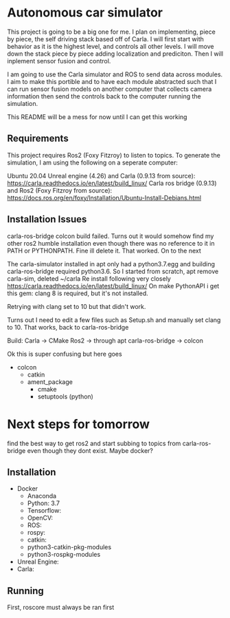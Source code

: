 # Autonomous car simulator

This project is going to be a big one for me. I plan on implementing, piece by piece, the self driving stack based off of Carla. I will first start with behavior as it is the highest level, and controls all other levels. I will move down the stack piece by piece adding localization and prediciton. Then I will inplement sensor fusion and control.

I am going to use the Carla simulator and ROS to send data across modules. I aim to make this portible and to have each module abstracted such that I can run sensor fusion models on another computer that collects camera information then send the controls back to the computer running the simulation.

This README will be a mess for now until I can get this working

## Requirements

This project requires Ros2 (Foxy Fitzroy) to listen to topics. To generate the simulation, I am using the following on a seperate computer:

Ubuntu 20.04
Unreal engine (4.26) and Carla (0.9.13 from source): https://carla.readthedocs.io/en/latest/build_linux/
Carla ros bridge (0.9.13) and Ros2 (Foxy Fitzroy from source): https://docs.ros.org/en/foxy/Installation/Ubuntu-Install-Debians.html


## Installation Issues

carla-ros-bridge colcon build failed. Turns out it would somehow find my other ros2 humble installation even though there was no reference to it in PATH or PYTHONPATH. Fine ill delete it. That worked. On to the next

The carla-simulator installed in apt only had a python3.7.egg and building carla-ros-bridge required python3.6.
So I started from scratch, apt remove carla-sim, deleted ~/carla
Re install following very closely https://carla.readthedocs.io/en/latest/build_linux/
On make PythonAPI i get this gem: clang 8 is required, but it's not installed.

Retrying with clang set to 10 but that didn't work.

Turns out I need to edit a few files such as Setup.sh and manually set clang to 10. That works, back to carla-ros-bridge



Build:
Carla -> CMake
Ros2 -> through apt
carla-ros-bridge -> colcon

Ok this is super confusing but here goes

- colcon
    - catkin
    - ament_package 
        - cmake
        - setuptools (python)


# Next steps for tomorrow

find the best way to get ros2 and start subbing to topics from carla-ros-bridge even though they dont exist. Maybe docker? 


## Installation


- Docker
    - Anaconda
    - Python: 3.7
    - Tensorflow:
    - OpenCV:
    - ROS:
    - rospy:
    - catkin: 
    - python3-catkin-pkg-modules
    - python3-rospkg-modules
- Unreal Engine: 
- Carla: 


## Running

First, roscore must always be ran first

